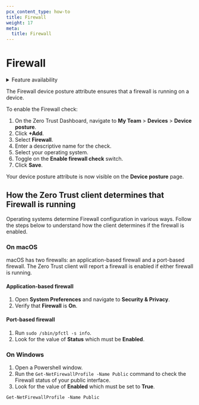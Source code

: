 ```yaml
---
pcx_content_type: how-to
title: Firewall
weight: 17
meta:
  title: Firewall
---
```


# Firewall

<details>
<summary>Feature availability</summary>
<div>

| Operating Systems | [WARP mode required](/cloudflare-one/connections/connect-devices/warp/#warp-client-modes) | [Zero Trust plans](https://www.cloudflare.com/teams-pricing/) |
| ----------------- | ----------------------------------------------------------------------------------------- | ------------------------------------------------------------- |
| macOS, Windows    | WARP with Gateway                                                                         | All plans                                                     |

</div>
</details>

The Firewall device posture attribute ensures that a firewall is running on a device.

To enable the Firewall check:

1.  On the Zero Trust Dashboard, navigate to **My Team** > **Devices** > **Device posture**.
1.  Click **+Add**.
1.  Select **Firewall**.
1.  Enter a descriptive name for the check.
1.  Select your operating system.
1.  Toggle on the **Enable firewall check** switch.
1.  Click **Save**.

Your device posture attribute is now visible on the **Device posture** page.

## How the Zero Trust client determines that Firewall is running

Operating systems determine Firewall configuration in various ways. Follow the steps below to understand how the client determines if the firewall is enabled.

### On macOS

macOS has two firewalls: an application-based firewall and a port-based firewall. The Zero Trust client will report a firewall is enabled if either firewall is running.

#### Application-based firewall

1.  Open **System Preferences** and navigate to **Security & Privacy**.
1.  Verify that **Firewall** is **On**.

#### Port-based firewall

1. Run `sudo /sbin/pfctl -s info`.
1. Look for the value of **Status** which must be **Enabled**.

### On Windows

1.  Open a Powershell window.
1.  Run the `Get-NetFirewallProfile -Name Public` command to check the Firewall status of your public interface.
1.  Look for the value of **Enabled** which must be set to **True**.

```txt
Get-NetFirewallProfile -Name Public
```
